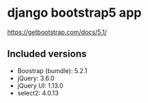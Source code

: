 # django bootstrap5 app

https://getbootstrap.com/docs/5.1/

## Included versions

* Boostrap (bumdle): 5.2.1
* jQuery: 3.6.0
* jQuery UI: 1.13.0
* select2: 4.0.13
